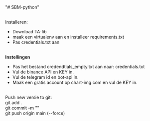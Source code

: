 "# SBM-python" 
<br><br>

Installeren:
- Download TA-lib
- maak een virtualenv aan en installeer requirements.txt
- Pas credentials.txt aan
<br><br>

<strong>Instellingen</strong><br>
- Pas het bestand credendtials_empty.txt aan naar: credentials.txt<br>
- Vul de binance API en KEY in.<br>
- Vul de telegram id en bot-api in.<br>
- Maak een gratis account op chart-img.com en vul de KEY in.<br><br>

Push new versie to git:<br>
git add . <br>
git commit -m "<comments here>" <br>
git push origin main (--force)<br>